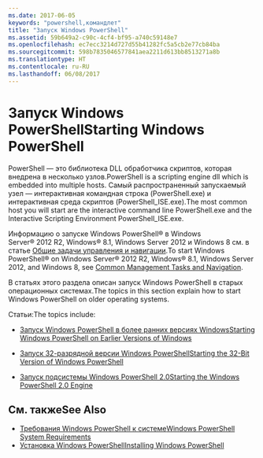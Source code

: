 ```yaml
---
ms.date: 2017-06-05
keywords: "powershell,командлет"
title: "Запуск Windows PowerShell"
ms.assetid: 59b649a2-c90c-4cf4-bf95-a740c59148e7
ms.openlocfilehash: ec7ecc3214d727d55b41282fc5a5cb2e77cb84ba
ms.sourcegitcommit: 598b7835046577841aea2211d613bb8513271a8b
ms.translationtype: HT
ms.contentlocale: ru-RU
ms.lasthandoff: 06/08/2017
---
```

# <a name="starting-windows-powershell"></a><span data-ttu-id="b45a9-103">Запуск Windows PowerShell</span><span class="sxs-lookup"><span data-stu-id="b45a9-103">Starting Windows PowerShell</span></span>
<span data-ttu-id="b45a9-104">PowerShell — это библиотека DLL обработчика скриптов, которая внедрена в несколько узлов.</span><span class="sxs-lookup"><span data-stu-id="b45a9-104">PowerShell is a scripting engine dll which is embedded into multiple hosts.</span></span>  <span data-ttu-id="b45a9-105">Самый распространенный запускаемый узел — интерактивная командная строка (PowerShell.exe) и интерактивная среда скриптов (PowerShell_ISE.exe).</span><span class="sxs-lookup"><span data-stu-id="b45a9-105">The most common host you will start are the interactive command line PowerShell.exe and the Interactive Scripting Environment PowerShell_ISE.exe.</span></span>  

<span data-ttu-id="b45a9-106">Информацию о запуске Windows PowerShell® в Windows Server® 2012 R2, Windows® 8.1, Windows Server 2012 и Windows 8 см. в статье [Общие задачи управления и навигации](http://technet.microsoft.com/library/hh831491.aspx).</span><span class="sxs-lookup"><span data-stu-id="b45a9-106">To start Windows PowerShell® on Windows Server® 2012 R2, Windows® 8.1, Windows Server 2012, and Windows 8, see [Common Management Tasks and Navigation](http://technet.microsoft.com/library/hh831491.aspx).</span></span>

<span data-ttu-id="b45a9-107">В статьях этого раздела описан запуск Windows PowerShell в старых операционных системах.</span><span class="sxs-lookup"><span data-stu-id="b45a9-107">The topics in this section explain how to start Windows PowerShell on older operating systems.</span></span>

<span data-ttu-id="b45a9-108">Статьи:</span><span class="sxs-lookup"><span data-stu-id="b45a9-108">The topics include:</span></span>

-   [<span data-ttu-id="b45a9-109">Запуск Windows PowerShell в более ранних версиях Windows</span><span class="sxs-lookup"><span data-stu-id="b45a9-109">Starting Windows PowerShell on Earlier Versions of Windows</span></span>](Starting-Windows-PowerShell-on-Earlier-Versions-of-Windows.md)

-   [<span data-ttu-id="b45a9-110">Запуск 32-разрядной версии Windows PowerShell</span><span class="sxs-lookup"><span data-stu-id="b45a9-110">Starting the 32-Bit Version of Windows PowerShell</span></span>](Starting-the-32-Bit-Version-of-Windows-PowerShell.md)

-   [<span data-ttu-id="b45a9-111">Запуск подсистемы Windows PowerShell 2.0</span><span class="sxs-lookup"><span data-stu-id="b45a9-111">Starting the Windows PowerShell 2.0 Engine</span></span>](Starting-the-Windows-PowerShell-2.0-Engine.md)

## <a name="see-also"></a><span data-ttu-id="b45a9-112">См. также</span><span class="sxs-lookup"><span data-stu-id="b45a9-112">See Also</span></span>
- [<span data-ttu-id="b45a9-113">Требования Windows PowerShell к системе</span><span class="sxs-lookup"><span data-stu-id="b45a9-113">Windows PowerShell System Requirements</span></span>](Windows-PowerShell-System-Requirements.md)
- [<span data-ttu-id="b45a9-114">Установка Windows PowerShell</span><span class="sxs-lookup"><span data-stu-id="b45a9-114">Installing Windows PowerShell</span></span>](Installing-Windows-PowerShell.md)

